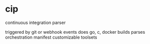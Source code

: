 # cip
continuous integration parser

triggered by git or webhook events
does go, c, docker builds
parses orchestration manifest
customizable toolsets
